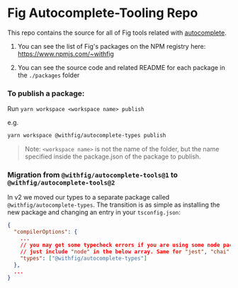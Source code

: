 # Fig Autocomplete-Tooling Repo

This repo contains the source for all of Fig tools related with [autocomplete](https://github.com/withfig/autocomplete).

1. You can see the list of Fig's packages on the NPM registry here: https://www.npmjs.com/~withfig

2. You can see the source code and related README for each package in the `./packages` folder

### To publish a package:

Run `yarn workspace <workspace name> publish`

e.g.
```bash
yarn workspace @withfig/autocomplete-types publish
```

> Note: `<workspace name>` is not the name of the folder, but the name specified inside the package.json of the package to publish.

### Migration from `@withfig/autocomplete-tools@1` to `@withfig/autocomplete-tools@2`

In v2 we moved our types to a separate package called `@withfig/autocomplete-types`.
The transition is as simple as installing the new package and changing an entry in your `tsconfig.json`:
```json
{
  "compilerOptions": {
    ...
    // you may get some typecheck errors if you are using some node packages like "fs"
    // just include "node" in the below array. Same for "jest", "chai"...and so on
    "types": ["@withfig/autocomplete-types"]
  },
  ...
}
```

